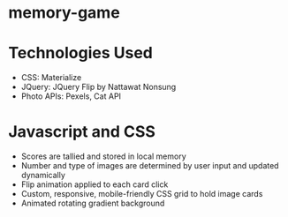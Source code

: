 # memory-game

# Technologies Used
* CSS:
Materialize 
* JQuery:
JQuery Flip by Nattawat Nonsung
* Photo APIs:
Pexels, Cat API

# Javascript and CSS
* Scores are tallied and stored in local memory
* Number and type of images are determined by user input and updated dynamically
* Flip animation applied to each card click
* Custom, responsive, mobile-friendly CSS grid to hold image cards
* Animated rotating gradient background 




